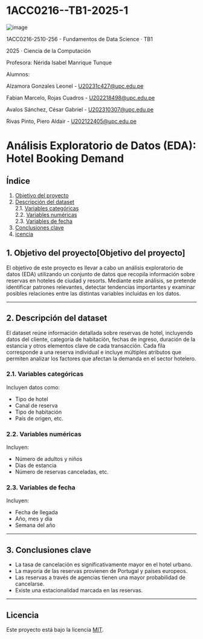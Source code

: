 # 1ACC0216--TB1-2025-1

![image](https://github.com/user-attachments/assets/61a731be-baf1-42a2-87e1-b8e63343da40)


1ACC0216-2510-256 - Fundamentos de Data Science · TB1

2025 · Ciencia de la Computación

Profesora: Nérida Isabel Manrique Tunque

Alumnos:

Alzamora Gonzales Leonel - U20231c427@upc.edu.pe

Fabian Marcelo, Rojas Cuadros - U202218498@upc.edu.pe

Avalos Sánchez, César Gabriel - U202310307@upc.edu.pe

Rivas Pinto, Piero Aldair - U202122405@upc.edu.pe

# Análisis Exploratorio de Datos (EDA): Hotel Booking Demand
## Índice
1. [Objetivo del proyecto](#objetivo-del-proyecto)  
2. [Descripción del dataset](#descripción-del-dataset)  
   2.1. [Variables categóricas](#variables-categóricas)  
   2.2. [Variables numéricas](#variables-numéricas)  
   2.3. [Variables de fecha](#variables-de-fecha)  
3. [Conclusiones clave](#conclusiones-clave)  
4. [icencia](#licencia)

## 1. Objetivo del proyecto[Objetivo del proyecto]

El objetivo de este proyecto es llevar a cabo un análisis exploratorio de datos (EDA) utilizando un conjunto de datos que recopila información sobre reservas en hoteles de ciudad y resorts. Mediante este análisis, se pretende identificar patrones relevantes, detectar tendencias importantes y examinar posibles relaciones entre las distintas variables incluidas en los datos.

---
## 2. Descripción del dataset

El dataset reúne información detallada sobre reservas de hotel, incluyendo datos del cliente, categoría de habitación, fechas de ingreso, duración de la estancia y otros elementos clave de cada transacción. Cada fila corresponde a una reserva individual e incluye múltiples atributos que permiten analizar los factores que afectan la demanda en el sector hotelero.

### 2.1. Variables categóricas

Incluyen datos como:
- Tipo de hotel
- Canal de reserva
- Tipo de habitación
- País de origen, etc.

### 2.2. Variables numéricas

Incluyen:
- Número de adultos y niños
- Días de estancia
- Número de reservas canceladas, etc.

### 2.3. Variables de fecha

Incluyen:
- Fecha de llegada
- Año, mes y día
- Semana del año

---

## 3. Conclusiones clave

- La tasa de cancelación es significativamente mayor en el hotel urbano.
- La mayoría de las reservas provienen de Portugal y países europeos.
- Las reservas a través de agencias tienen una mayor probabilidad de cancelarse.
- Existe una estacionalidad marcada en las reservas.

---

## Licencia

Este proyecto está bajo la licencia [MIT](LICENSE).
